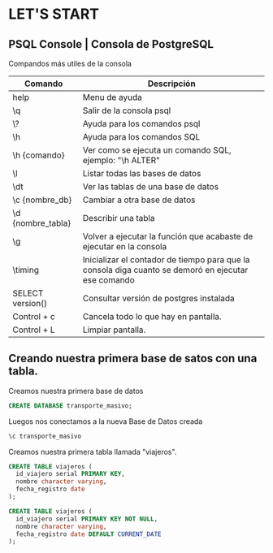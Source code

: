 # LET'S START

## PSQL Console | Consola de PostgreSQL

Compandos más utiles de la consola

| Comando | Descripción |
| ----- | -----|
| help | Menu de ayuda |
| \\q | Salir de la consola psql |
| \\? | Ayuda para los comandos psql |
| \\h | Ayuda para los comandos SQL |
| \\h {comando} | Ver como se ejecuta un comando SQL, ejemplo: "\h ALTER" |
| \\l | Listar todas las bases de datos |
| \\dt | Ver las tablas de una base de datos |
| \\c {nombre_db} | Cambiar a otra base de datos |
| \\d {nombre_tabla} | Describir una tabla |
| \\g | Volver a ejecutar la función que acabaste de ejecutar en la consola |
| \timing | Inicializar el contador de tiempo para que la consola diga cuanto se demoró en ejecutar ese comando |
| SELECT version() | Consultar versión de postgres instalada |
| Control + c | Cancela todo lo que hay en pantalla. |
| Control + L | Limpiar pantalla. |

## Creando nuestra primera base de satos con una tabla.

Creamos nuestra primera base de datos
```sql
CREATE DATABASE transporte_masivo;
```

Luegos nos conectamos a la nueva Base de Datos creada
```sql
\c transporte_masivo
```

Creamos nuestra primera tabla llamada "viajeros".
```sql
CREATE TABLE viajeros (
  id_viajero serial PRIMARY KEY,
  nombre character varying,
  fecha_registro date
);
```

```sql
CREATE TABLE viajeros (
  id_viajero serial PRIMARY KEY NOT NULL,
  nombre character varying,
  fecha_registro date DEFAULT CURRENT_DATE
);
```